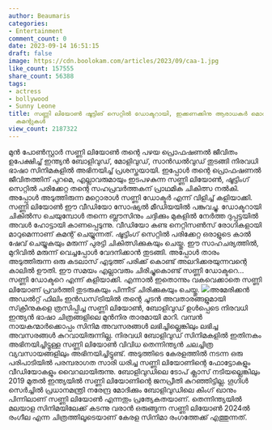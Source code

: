 ```yaml
---
author: Beaumaris
categories:
- Entertainment
comment_count: 0
date: 2023-09-14 16:51:15
draft: false
image: https://cdn.boolokam.com/articles/2023/09/caa-1.jpg
like_count: 157555
share_count: 56388
tags:
- actress
- bollywood
- Sunny Leone
title: സണ്ണി ലിയോൺ ഷൂട്ടിങ് സെറ്റിൽ ഡോക്ടറായി, ഇക്കണക്കിനു ആരാധകർ മൊത്തം രോഗികൾ ആകുമെന്ന്
  കമന്റുകൾ
view_count: 2187322
---
```


മുൻ പോൺസ്റ്റാർ സണ്ണി ലിയോൺ തന്റെ പഴയ പ്രൊഫഷണൽ ജീവിതം ഉപേക്ഷിച്ച് ഇന്ത്യൻ ബോളിവുഡ്, മോളിവുഡ്, സാൻഡൽവുഡ് തുടങ്ങി നിരവധി ഭാഷാ സിനിമകളിൽ അഭിനയിച്ച് പ്രശസ്തയായി. ഇപ്പോൾ തന്റെ പ്രൊഫഷണൽ ജീവിതത്തിന് പുറമെ, എല്ലാവരുമായും ഇടപഴകുന്ന സണ്ണി ലിയോൺ, ഷൂട്ടിംഗ് സെറ്റിൽ പരിക്കേറ്റ തന്റെ സഹപ്രവർത്തകന് പ്രാഥമിക ചികിത്സ നൽകി. അപ്പോൾ അടുത്തിരുന്ന മറ്റൊരാൾ സണ്ണി ഡോക്ടർ എന്ന് വിളിച്ച് കളിയാക്കി. സണ്ണി ലിയോൺ ഈ വീഡിയോ സോഷ്യൽ മീഡിയയിൽ പങ്കുവച്ചു. ഡോക്ടറായി ചികിൽസ ചെയുമ്പോൾ തന്നെ ബ്ലൗസിനും ചദ്ദിക്കും മുകളിൽ നേർത്ത ദുപ്പട്ടയിൽ അവൾ ഹോട്ടായി കാണപ്പെടുന്നു. വീഡിയോ കണ്ട നെറ്റിസൺസ് രോഗികളായി മാറുമെന്നാണ് കമന്റ് ചെയ്യുന്നത്. ഷൂട്ടിംഗ് സെറ്റിൽ പരിക്കേറ്റ ഒരാളുടെ കാൽ ഷേവ് ചെയ്യുകയും മരുന്ന് പുരട്ടി ചികിത്സിക്കുകയും ചെയ്തു. ഈ സാഹചര്യത്തിൽ, മുറിവിൽ മരുന്ന് വെച്ചപ്പോൾ വേദനിക്കാൻ തുടങ്ങി. അപ്പോൾ താരം അടുത്തിരുന്ന ഒരു കടലാസ് എടുത്ത് പരിക്ക് കൊണ്ട് അലറിക്കരയുന്നവന്റെ കാലിൽ ഊതി. ഈ സമയം എല്ലാവരും ചിരിച്ചുകൊണ്ട് സണ്ണി ഡോക്ടറെ... സണ്ണി ഡോക്ടറെ എന്ന് കളിയാക്കി. എന്നാൽ ഇതൊന്നും വകവെക്കാതെ സണ്ണി ലിയോണ് പ്രവർത്തി തുടരുകയും പിന്നീട് ചിരിക്കുകയും ചെയ്തു. ![](https://cdn.boolokam.com/articles/2023/09/caa-1.jpg)അമേരിക്കൻ അഡൽറ്റ് ഫിലിം ഇൻഡസ്‌ട്രിയിൽ തന്റെ ചൂടൻ അവതാരങ്ങളുമായി സ്‌ക്രീനുകളെ ത്രസിപ്പിച്ച സണ്ണി ലിയോൺ, ബോളിവുഡ് ഉൾപ്പെടെ നിരവധി ഇന്ത്യൻ ഭാഷാ ചിത്രങ്ങളിലെ മുൻനിര താരമായി മാറി. വമ്പൻ നായകന്മാർക്കൊപ്പം സിനിമ അവസരങ്ങൾ ലഭിച്ചില്ലെങ്കിലും ലഭിച്ച അവസരങ്ങൾ കുറവായിരുന്നില്ല. നിരവധി ബോളിവുഡ് സിനിമകളിൽ ഇതിനകം അഭിനയിച്ചിട്ടുള്ള സണ്ണി ലിയോൺ വിവിധ തെന്നിന്ത്യൻ ചലച്ചിത്ര വ്യവസായങ്ങളിലും അഭിനയിച്ചിട്ടുണ്ട്.  അടുത്തിടെ കേരളത്തിൽ നടന്ന ഒരു പരിപാടിയിൽ പരമ്പരാഗത സാരി ധരിച്ച സണ്ണി ലിയോണിന്റെ ഫോട്ടോകളും വീഡിയോകളും വൈറലായിരുന്നു. ബോളിവുഡിലെ ടോപ് ക്ലാസ് നടിയല്ലെങ്കിലും 2019 മുതൽ ഇന്ത്യയിൽ സണ്ണി ലിയോണിന്റെ ജനപ്രീതി കുറഞ്ഞിട്ടില്ല. ഗൂഗിൾ സെർച്ചിൽ പ്രധാനമന്ത്രി നരേന്ദ്ര മോദിക്കും ബോളിവുഡിലെ കിംഗ് ഖാനും പിന്നിലാണ് സണ്ണി ലിയോൺ എന്നതും പ്രത്യേകതയാണ്. തെന്നിന്ത്യയിൽ മലയാള സിനിമയിലേക്ക് കടന്നു വരാൻ ഒരുങ്ങുന്ന സണ്ണി ലിയോൺ 2024ൽ രംഗീല എന്ന ചിത്രത്തിലൂടെയാണ് കേരള സിനിമാ രംഗത്തേക്ക് എത്തുന്നത്.